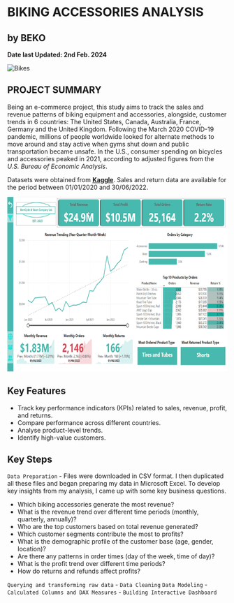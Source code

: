 # BIKING ACCESSORIES ANALYSIS
## by BEKO
**Date last Updated: 2nd Feb. 2024**

![Bikes](https://i.imgur.com/n5tr5Eq.png)

## PROJECT SUMMARY
Being an e-commerce project, this study aims to track the sales and revenue patterns of biking equipment and accessories, alongside, customer trends in 6 countries: The United States, Canada, Australia, France, Germany and the United Kingdom. Following the March 2020 COVID-19 pandemic, millions of people worldwide looked for alternate methods to move around and stay active when gyms shut down and public transportation became unsafe. In the U.S., consumer spending on bicycles and accessories peaked in 2021, according to adjusted figures from the *U.S. Bureau of Economic Analysis*. 

Datasets were obtained from **[Kaggle](https://www.kaggle.com/datasets/algorismus/adventure-works-in-excel-tables/data)**. Sales and return data are available for the period between 01/01/2020 and 30/06/2022. 

<img alt="Bike Accessories Dashboard" src="Images/PBIDesktop_BikeAccessories.gif" width="900" height="400">

## Key Features

- Track key performance indicators (KPIs) related to sales, revenue, profit, and returns.
- Compare performance across different countries.
- Analyse product-level trends.
- Identify high-value customers.

## Key Steps
`Data Preparation` - Files were downloaded in CSV format. I then duplicated all these files and began preparing my data in Microsoft Excel. To develop key insights from my analysis, I came up with some key business questions. 
- Which biking accessories generate the most revenue?
- What is the revenue trend over different time periods (monthly, quarterly, annually)?
- Who are the top customers based on total revenue generated?
- Which customer segments contribute the most to profits?
- What is the demographic profile of the customer base (age, gender, location)?
- Are there any patterns in order times (day of the week, time of day)?
- What is the profit trend over different time periods?
- How do returns and refunds affect profits?

`Querying and transforming raw data` - 
`Data Cleaning`
`Data Modeling` - 
`Calculated Columns and DAX Measures` - 
`Building Interactive Dashboard`

